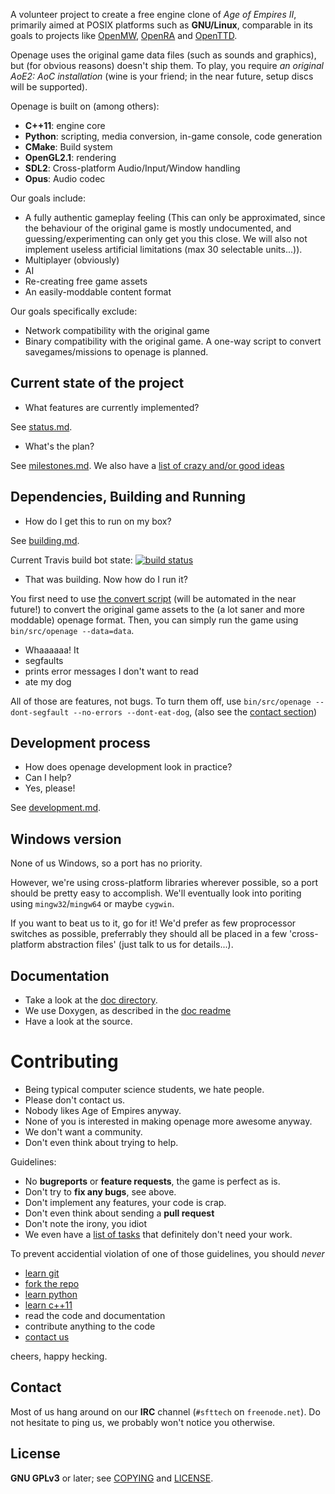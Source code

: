 A volunteer project to create a free engine clone of *Age of Empires II*, primarily aimed at POSIX platforms such as **GNU/Linux**, comparable in its goals to projects like [OpenMW](https://openmw.org/), [OpenRA](http://www.openra.net/) and [OpenTTD](http://www.openttd.org/).

Openage uses the original game data files (such as sounds and graphics), but (for obvious reasons) doesn't ship them.
To play, you require *an original AoE2: AoC installation* (wine is your friend; in the near future, setup discs will be supported).

Openage is built on (among others):
* **C++11**: engine core
* **Python**: scripting, media conversion, in-game console, code generation
* **CMake**: Build system
* **OpenGL2.1**: rendering
* **SDL2**: Cross-platform Audio/Input/Window handling
* **Opus**: Audio codec

Our goals include:
* A fully authentic gameplay feeling (This can only be approximated, since the behaviour of the original game is mostly undocumented, and guessing/experimenting can only get you this close. We will also not implement useless artificial limitations (max 30 selectable units...)).
* Multiplayer (obviously)
* AI
* Re-creating free game assets
* An easily-moddable content format

Our goals specifically exclude:
* Network compatibility with the original game
* Binary compatibility with the original game. A one-way script to convert savegames/missions to openage is planned.


Current state of the project
----------------------------

 - What features are currently implemented?

See [status.md](status.md).

 - What's the plan?

See [milestones.md](milestones.md). We also have a [list of crazy and/or good ideas](doc/ideas)

Dependencies, Building and Running
----------------------------------

 - How do I get this to run on my box?

See [building.md](building.md).

Current Travis build bot state:
[![build status](https://travis-ci.org/SFTtech/openage.png?branch=master)](https://travis-ci.org/SFTtech/openage)

 - That was building. Now how do I run it?

You first need to use [the convert script](convert/README.md) (will be automated in the near future!) to convert the original game assets to the (a lot saner and more moddable) openage format. Then, you can simply run the game using `bin/src/openage --data=data`.

 - Whaaaaaa! It
  - segfaults
  - prints error messages I don't want to read
  - ate my dog

All of those are features, not bugs. To turn them off, use `bin/src/openage --dont-segfault --no-errors --dont-eat-dog`, (also see the [contact section](#Contact))

Development process
-------------------

 - How does openage development look in practice?
 - Can I help?
  - Yes, please!

See [development.md](development.md).


Windows version
---------------

None of us Windows, so a port has no priority.

However, we're using cross-platform libraries wherever possible, so a port should be pretty easy to accomplish. We'll eventually look into poriting using `mingw32`/`mingw64` or maybe `cygwin`.

If you want to beat us to it, go for it! We'd prefer as few proprocessor switches as possible, preferrably they should all be placed in a few 'cross-platform abstraction files' (just talk to us for details...).


Documentation
-------------

- Take a look at the [doc directory](doc).
- We use Doxygen, as described in the [doc readme](doc/README.md)
- Have a look at the source.

Contributing
============

* Being typical computer science students, we hate people.
* Please don't contact us.
* Nobody likes Age of Empires anyway.
* None of you is interested in making openage more awesome anyway.
* We don't want a community.
* Don't even think about trying to help.

Guidelines:

* No **bugreports** or **feature requests**, the game is perfect as is.
* Don't try to **fix any bugs**, see above.
* Don't implement any features, your code is crap.
* Don't even think about sending a **pull request**
* Don't note the irony, you idiot
* We even have a [list of tasks](tasks.md) that definitely don't need your work.

To prevent accidential violation of one of those guidelines, you should *never*

* [learn git](http://git-scm.com/book/en/Git-Basics)
* [fork the repo](https://help.github.com/articles/fork-a-repo)
* [learn python](http://docs.python.org/3/tutorial/appetite.html)
* [learn c++11](http://www.cplusplus.com/doc/tutorial/)
* read the code and documentation
* contribute anything to the code
* [contact us](#Contact)

cheers, happy hecking.

Contact
-------

Most of us hang around on our **IRC** channel (`#sfttech` on `freenode.net`).
Do not hesitate to ping us, we probably won't notice you otherwise.

License
-------
**GNU GPLv3** or later; see [COPYING](COPYING) and [LICENSE](LICENSE).
